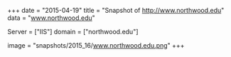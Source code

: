 
+++
date = "2015-04-19"
title = "Snapshot of http://www.northwood.edu"
data = "www.northwood.edu"

Server = ["IIS"]
domain = ["northwood.edu"]

  image = "snapshots/2015_16/www.northwood.edu.png"
+++
#
